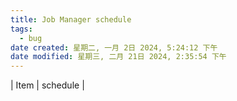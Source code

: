 ```yaml
---
title: Job Manager schedule
tags:
  - bug
date created: 星期二, 一月 2日 2024, 5:24:12 下午
date modified: 星期三, 二月 21日 2024, 2:35:54 下午
---
```


| Item | schedule |
